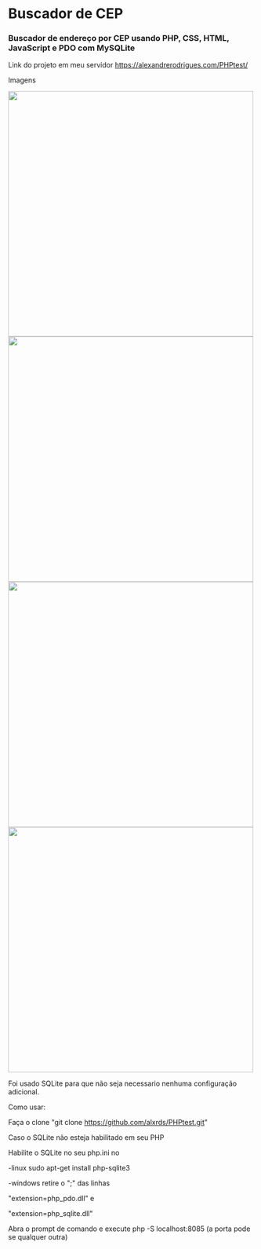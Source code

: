 # Buscador de CEP

### Buscador de endereço por CEP usando PHP, CSS, HTML, JavaScript e PDO com MySQLite

Link do projeto em meu servidor
https://alexandrerodrigues.com/PHPtest/

Imagens

<img src="https://alexandrerodrigues.com/PHPtest/prints/1.png" width="500">
<img src="https://alexandrerodrigues.com/PHPtest/prints/2.png" width="500">
<img src="https://alexandrerodrigues.com/PHPtest/prints/4.png" width="500">
<img src="https://alexandrerodrigues.com/PHPtest/prints/3.png" width="500">

Foi usado SQLite para que não seja necessario nenhuma configuração adicional.

Como usar: 

Faça o clone "git clone https://github.com/alxrds/PHPtest.git"

Caso o SQLite não esteja habilitado em seu PHP

Habilite o SQLite no seu php.ini no 

-linux sudo apt-get install php-sqlite3

-windows retire o ";" das linhas 

"extension=php_pdo.dll" e

"extension=php_sqlite.dll"

Abra o prompt de comando e execute php -S localhost:8085 (a porta pode se qualquer outra)
